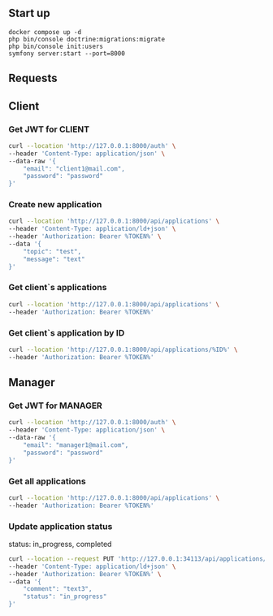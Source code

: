 
## Start up
```
docker compose up -d 
php bin/console doctrine:migrations:migrate
php bin/console init:users
symfony server:start --port=8000
```

## Requests
## Client
### Get JWT for CLIENT
```bash
curl --location 'http://127.0.0.1:8000/auth' \
--header 'Content-Type: application/json' \
--data-raw '{
    "email": "client1@mail.com",
    "password": "password"
}'
```

### Create new application
```bash
curl --location 'http://127.0.0.1:8000/api/applications' \
--header 'Content-Type: application/ld+json' \
--header 'Authorization: Bearer %TOKEN%' \
--data '{
    "topic": "test",
    "message": "text"
}'
```

### Get client`s applications
```bash
curl --location 'http://127.0.0.1:8000/api/applications' \
--header 'Authorization: Bearer %TOKEN%'
```

### Get client`s application by ID
```bash
curl --location 'http://127.0.0.1:8000/api/applications/%ID%' \
--header 'Authorization: Bearer %TOKEN%'
```

## Manager
### Get JWT for MANAGER
```bash
curl --location 'http://127.0.0.1:8000/auth' \
--header 'Content-Type: application/json' \
--data-raw '{
    "email": "manager1@mail.com",
    "password": "password"
}'
```

### Get all applications
```bash
curl --location 'http://127.0.0.1:8000/api/applications' \
--header 'Authorization: Bearer %TOKEN%'
```

### Update application status 
status: in_progress, completed
```bash 
curl --location --request PUT 'http://127.0.0.1:34113/api/applications/8' \
--header 'Content-Type: application/ld+json' \
--header 'Authorization: Bearer %TOKEN%' \
--data '{
    "comment": "text3",
    "status": "in_progress"
}'
```
